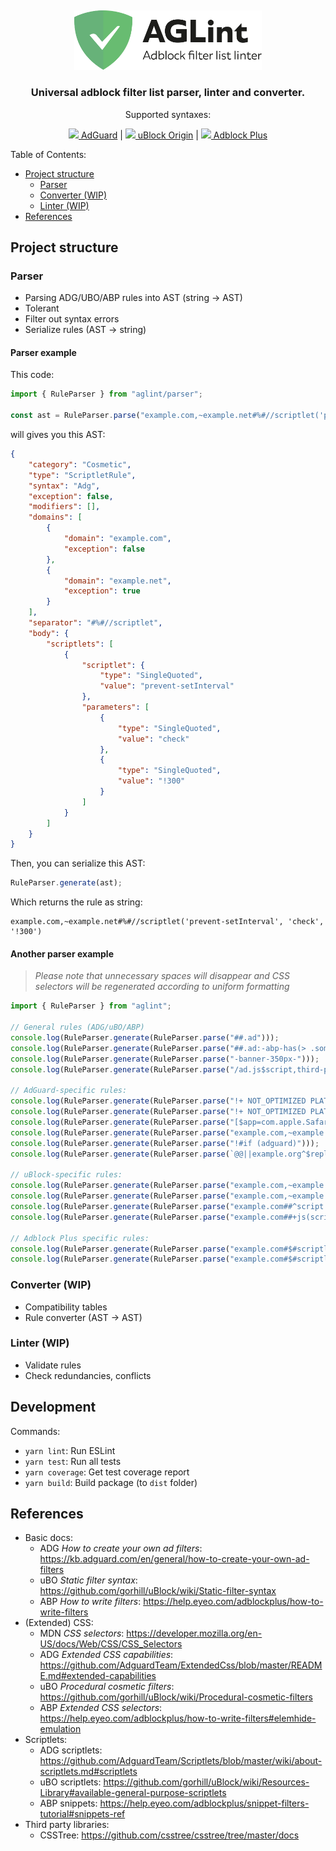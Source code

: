 &nbsp;
<p align="center">
    <picture>
        <source media="(prefers-color-scheme: dark)" srcset="assets/aglint_darkmode.svg">
        <img alt="AGLint" src="assets/aglint_lightmode.svg" width="300px">
    </picture>
</p>
<h3 align="center">Universal adblock filter list parser, linter and converter.</h3>
<p align="center">
    Supported syntaxes:
</p>
<p align="center">
    <a href="https://adguard.com/"><img src="https://gist.githubusercontent.com/scripthunter7/6378a96b61b927357f39a33d3abc5af7/raw/e306604fd548ac1b2de70d2a5d8a43017496f221/adguard_logo.svg" width="14px"> AdGuard</a> |
    <a href="https://github.com/gorhill/uBlock"><img src="https://upload.wikimedia.org/wikipedia/commons/0/05/UBlock_Origin.svg" width="14px"> uBlock Origin</a> |
    <a href="https://adblockplus.org/"><img src="https://upload.wikimedia.org/wikipedia/commons/9/9b/Adblock_Plus_2014_Logo.svg" width="14px"> Adblock Plus</a>
</p>

Table of Contents:
- [Project structure](#project-structure)
  - [Parser](#parser)
  - [Converter (WIP)](#converter-wip)
  - [Linter (WIP)](#linter-wip)
- [References](#references)

## Project structure

### Parser

- Parsing ADG/UBO/ABP rules into AST (string &#8594; AST)
- Tolerant
- Filter out syntax errors
- Serialize rules (AST &#8594; string)

#### Parser example

This code:

```typescript
import { RuleParser } from "aglint/parser";

const ast = RuleParser.parse("example.com,~example.net#%#//scriptlet('prevent-setInterval', 'check', '!300')");
```

will gives you this AST:

```json
{
    "category": "Cosmetic",
    "type": "ScriptletRule",
    "syntax": "Adg",
    "exception": false,
    "modifiers": [],
    "domains": [
        {
            "domain": "example.com",
            "exception": false
        },
        {
            "domain": "example.net",
            "exception": true
        }
    ],
    "separator": "#%#//scriptlet",
    "body": {
        "scriptlets": [
            {
                "scriptlet": {
                    "type": "SingleQuoted",
                    "value": "prevent-setInterval"
                },
                "parameters": [
                    {
                        "type": "SingleQuoted",
                        "value": "check"
                    },
                    {
                        "type": "SingleQuoted",
                        "value": "!300"
                    }
                ]
            }
        ]
    }
}
```

Then, you can serialize this AST:
```typescript
RuleParser.generate(ast);
```

Which returns the rule as string:
```adblock
example.com,~example.net#%#//scriptlet('prevent-setInterval', 'check', '!300')
```

#### Another parser example

> *Please note that unnecessary spaces will disappear and CSS selectors will be regenerated according to uniform formatting*

```typescript
import { RuleParser } from "aglint";

// General rules (ADG/uBO/ABP)
console.log(RuleParser.generate(RuleParser.parse("##.ad")));
console.log(RuleParser.generate(RuleParser.parse("##.ad:-abp-has(> .something)")));
console.log(RuleParser.generate(RuleParser.parse("-banner-350px-")));
console.log(RuleParser.generate(RuleParser.parse("/ad.js$script,third-party")));

// AdGuard-specific rules:
console.log(RuleParser.generate(RuleParser.parse("!+ NOT_OPTIMIZED PLATFORM(windows, mac)")));
console.log(RuleParser.generate(RuleParser.parse("!+ NOT_OPTIMIZED PLATFORM( windows, mac )")));
console.log(RuleParser.generate(RuleParser.parse("[$app=com.apple.Safari]example.org#%#//scriptlet('prevent-setInterval', 'check', '!300')")));
console.log(RuleParser.generate(RuleParser.parse("example.com,~example.net#@$?#@media (min-width: 1024px) { body:-abp-has(.ad) { padding: 0; } }")));
console.log(RuleParser.generate(RuleParser.parse("!#if (adguard)")));
console.log(RuleParser.generate(RuleParser.parse(`@@||example.org^$replace=/(<VAST[\\s\\S]*?>)[\\s\\S]*<\\/VAST>/v\\$1<\\/VAST>/i`)));

// uBlock-specific rules:
console.log(RuleParser.generate(RuleParser.parse("example.com,~example.net##:matches-path(/path) .ad")));
console.log(RuleParser.generate(RuleParser.parse("example.com,~example.net#@#:matches-path(/path) body:style(padding: 0;)")));
console.log(RuleParser.generate(RuleParser.parse("example.com##^script:has-text(something)")));
console.log(RuleParser.generate(RuleParser.parse("example.com##+js(scriptlet0, , arg0)")));

// Adblock Plus specific rules:
console.log(RuleParser.generate(RuleParser.parse("example.com#$#scriptlet1 arg0 arg1")));
console.log(RuleParser.generate(RuleParser.parse("example.com#$#scriptlet1 arg0\\ arg0 arg1; scriptlet2;   scriptlet3;")));
```

### Converter (WIP)
- Compatibility tables
- Rule converter (AST &#8594; AST) 

### Linter (WIP)
- Validate rules
- Check redundancies, conflicts

## Development

Commands:
- `yarn lint`: Run ESLint
- `yarn test`: Run all tests
- `yarn coverage`: Get test coverage report
- `yarn build`: Build package (to `dist` folder)

## References

- Basic docs:
  - ADG _How to create your own ad filters_: https://kb.adguard.com/en/general/how-to-create-your-own-ad-filters
  - uBO _Static filter syntax_: https://github.com/gorhill/uBlock/wiki/Static-filter-syntax
  - ABP _How to write filters_: https://help.eyeo.com/adblockplus/how-to-write-filters
- (Extended) CSS:
  - MDN _CSS selectors_: https://developer.mozilla.org/en-US/docs/Web/CSS/CSS_Selectors
  - ADG _Extended CSS capabilities_: https://github.com/AdguardTeam/ExtendedCss/blob/master/README.md#extended-capabilities
  - uBO _Procedural cosmetic filters_: https://github.com/gorhill/uBlock/wiki/Procedural-cosmetic-filters
  - ABP _Extended CSS selectors_: https://help.eyeo.com/adblockplus/how-to-write-filters#elemhide-emulation
- Scriptlets:
  - ADG scriptlets: https://github.com/AdguardTeam/Scriptlets/blob/master/wiki/about-scriptlets.md#scriptlets
  - uBO scriptlets: https://github.com/gorhill/uBlock/wiki/Resources-Library#available-general-purpose-scriptlets
  - ABP snippets: https://help.eyeo.com/adblockplus/snippet-filters-tutorial#snippets-ref
- Third party libraries:
  - CSSTree: https://github.com/csstree/csstree/tree/master/docs
